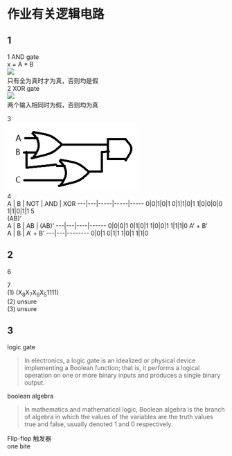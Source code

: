 # 作业有关逻辑电路
## 1
1 AND gate  
x = A * B   
![](https://sub.allaboutcircuits.com/images/04101.png)  
只有全为真时才为真，否则均是假  
2 XOR gate  
![](http://hyperphysics.phy-astr.gsu.edu/hbase/Electronic/ietron/xor.gif)  
两个输入相同时为假，否则均为真  

3  
![](\images\逻辑电路.png)  
4  
 A | B | NOT | AND | XOR 
---|---|-----|-----|-----
0|0|1|0|1
0|1|1|0|1
1|0|0|0|0
1|1|0|1|1
5  
(AB)’  
 A | B | AB | (AB)’ 
---|---|----|------
0|0|0|1
0|1|0|1
1|0|0|1
1|1|1|0
A’ + B’  
 A | B | A’ + B’ 
---|---|--------
0|0|1
0|1|1
1|0|1
1|1|0
## 2
6  

7  
(1) (X<sub>8</sub>X<sub>7</sub>X<sub>6</sub>X<sub>5</sub>1111)  
(2) unsure  
(3) unsure  
## 3
logic gate  
>In electronics, a logic gate is an idealized or physical device implementing a Boolean function; that is, it performs a logical operation on one or more binary inputs and produces a single binary output.

boolean algebra  
>In mathematics and mathematical logic, Boolean algebra is the branch of algebra in which the values of the variables are the truth values true and false, usually denoted 1 and 0 respectively.

Flip-flop 触发器  
one bite  
